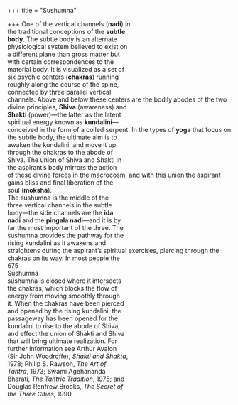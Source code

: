 +++
title = "Sushumna"

+++
One of the vertical channels (**nadi**) in  
the traditional conceptions of the **subtle**  
**body**. The subtle body is an alternate  
physiological system believed to exist on  
a different plane than gross matter but  
with certain correspondences to the  
material body. It is visualized as a set of  
six psychic centers (**chakras**) running  
roughly along the course of the spine,  
connected by three parallel vertical  
channels. Above and below these centers are the bodily abodes of the two  
divine principles, **Shiva** (awareness) and  
**Shakti** (power)—the latter as the latent  
spiritual energy known as **kundalini**—  
conceived in the form of a coiled serpent. In the types of **yoga** that focus on  
the subtle body, the ultimate aim is to  
awaken the kundalini, and move it up  
through the chakras to the abode of  
Shiva. The union of Shiva and Shakti in  
the aspirant’s body mirrors the action  
of these divine forces in the macrocosm, and with this union the aspirant  
gains bliss and final liberation of the  
soul (**moksha**).  
The sushumna is the middle of the  
three vertical channels in the subtle  
body—the side channels are the **ida**  
**nadi** and the **pingala nadi**—and it is by  
far the most important of the three. The  
sushumna provides the pathway for the  
rising kundalini as it awakens and  
straightens during the aspirant’s spiritual exercises, piercing through the  
chakras on its way. In most people the  
675  
Sushumna  
sushumna is closed where it intersects  
the chakras, which blocks the flow of  
energy from moving smoothly through  
it. When the chakras have been pierced  
and opened by the rising kundalini, the  
passageway has been opened for the  
kundalini to rise to the abode of Shiva,  
and effect the union of Shakti and Shiva  
that will bring ultimate realization. For  
further information see Arthur Avalon  
(Sir John Woodroffe), *Shakti and Shakta*,  
1978; Philip S. Rawson, *The Art of*  
*Tantra*, 1973; Swami Agehananda  
Bharati, *The Tantric Tradition*, 1975; and  
Douglas Renfrew Brooks, *The Secret of*  
*the Three Cities*, 1990.